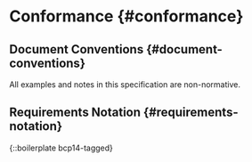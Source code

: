 # Conformance {#conformance}

## Document Conventions {#document-conventions}

All examples and notes in this specification are non-normative.

## Requirements Notation {#requirements-notation}

{::boilerplate bcp14-tagged}
